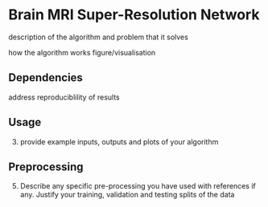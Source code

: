 # Brain MRI Super-Resolution Network
description of the algorithm and problem that it solves

how the algorithm works
figure/visualisation

## Dependencies
address reproduciblility of results
## Usage
3. provide example inputs, outputs and plots of your algorithm


## Preprocessing
5. Describe any specific pre-processing you have used with references if any. Justify your training, validation
and testing splits of the data

